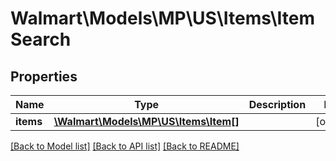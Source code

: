 # Walmart\Models\MP\US\Items\ItemSearch

## Properties

Name | Type | Description | Notes
------------ | ------------- | ------------- | -------------
**items** | [**\Walmart\Models\MP\US\Items\Item[]**](Item.md) |  | [optional]


[[Back to Model list]](./) [[Back to API list]](../../../../../README.md#supported-apis) [[Back to README]](../../../../../README.md)

